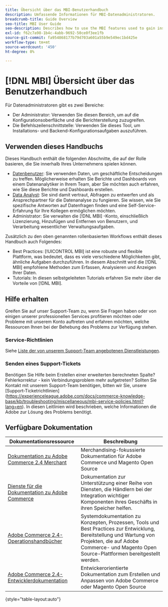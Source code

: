 ```yaml
---
title: Übersicht über das MBI-Benutzerhandbuch
description: Umfassende Informationen für MBI-Datenadministratoren.
breadcrumb-title: Guide Overview
seo-title: MBI User Guide
seo-description: Describes how to use the MBI features used to gain insights from Adobe Commerce or Magento Open Source data.
exl-id: f62c7a98-1b4c-4abb-9692-50ce0f3ee1fb
source-git-commit: fa954868177b79d703a601a55b9e549ec1bd425e
workflow-type: tm+mt
source-wordcount: '450'
ht-degree: 0%

---
```


# [!DNL MBI] Übersicht über das Benutzerhandbuch

Für Datenadministratoren gibt es zwei Bereiche:

- Der Administrator: Verwenden Sie diesen Bereich, um auf die Konfigurationsoberfläche und die Berichterstellung zuzugreifen.
- Die Befehlszeilenschnittstelle: Verwenden Sie dieses Tool, um Installations- und Backend-Konfigurationsaufgaben auszuführen.

## Verwenden dieses Handbuchs

Dieses Handbuch enthält die folgenden Abschnitte, die auf der Rolle basieren, die Sie innerhalb Ihres Unternehmens spielen können.

- [Datenbenutzer](data-user.md): Sie verwenden Daten, um geschäftliche Entscheidungen zu treffen. Möglicherweise erhalten Sie Berichte und Dashboards von einem Datenanalytiker in Ihrem Team, aber Sie möchten auch erfahren, wie Sie diese Berichte und Dashboards erstellen.
- [Data Analyst](data-analyst.md): Sie sind damit vertraut, Abfragen zu entwerfen und als Ansprechpartner für die Datenanalyse zu fungieren. Sie wissen, wie Sie spezifische Antworten auf Datenfragen finden und eine Self-Service-Erfahrung für Ihre Kollegen ermöglichen möchten.
- Administrator: Sie verwalten die [!DNL MBI] -Konto, einschließlich Lizenzierung, Hinzufügen und Entfernen von Benutzern, und Verarbeitung wesentlicher Verwaltungsaufgaben.

Zusätzlich zu den oben genannten rollenbasierten Workflows enthält dieses Handbuch auch Folgendes:

- Best Practices: [!UICONTROL MBI] ist eine robuste und flexible Plattform, was bedeutet, dass es viele verschiedene Möglichkeiten gibt, ähnliche Aufgaben durchzuführen. In diesem Abschnitt wird die [!DNL MBI] empfohlene Methoden zum Erfassen, Analysieren und Anzeigen Ihrer Daten.
- Tutorials: In diesen selbstgeleiteten Tutorials erfahren Sie mehr über die Vorteile von [!DNL MBI].

## Hilfe erhalten

Greifen Sie auf unser Support-Team zu, wenn Sie Fragen haben oder von einigen unserer professionellen Services profitieren möchten oder Probleme mit unserem Konto auftreten und erfahren möchten, welche Ressourcen Ihnen bei der Behebung des Problems zur Verfügung stehen.

### Service-Richtlinien

Siehe [Liste der von unserem Support-Team angebotenen Dienstleistungen](https://experienceleague.adobe.com/docs/commerce-knowledge-base/kb/troubleshooting/miscellaneous/mbi-service-policies.html?lang=en).

### Senden eines Support-Tickets

Benötigen Sie Hilfe beim Erstellen einer erweiterten berechneten Spalte? Fehlerkorrektur - kein Verbindungsproblem mehr aufgetreten? Sollten Sie Kontakt mit unserem Support-Team benötigen, bitten wir Sie, unsere [Support-Ticketrichtlinien] (https://experienceleague.adobe.com/docs/commerce-knowledge-base/kb/troubleshooting/miscellaneous/mbi-service-policies.html?lang=en). In diesen Leitlinien wird beschrieben, welche Informationen die Adobe zur Lösung des Problems benötigt.

## Verfügbare Dokumentation

| Dokumentationsressource | Beschreibung |
|----------------------- | ----------- |
| [Dokumentation zu Adobe Commerce 2.4 Merchant](https://experienceleague.adobe.com/docs/commerce-admin/user-guides/home.html) | Merchandising-fokussierte Dokumentation für Adobe Commerce und Magento Open Source |
| [Dienste für die Dokumentation zu Adobe Commerce](https://experienceleague.adobe.com/docs/commerce-merchant-services/user-guides/home.html) | Dokumentation zur Unterstützung einer Reihe von Diensten, die Händlern bei der Integration wichtiger Komponenten ihres Geschäfts in ihren Speicher helfen. |
| [Adobe Commerce 2.4-Operationshandbücher](https://experienceleague.adobe.com/docs/commerce-operations/operational-guides/home.html) | Systemdokumentation zu Konzepten, Prozessen, Tools und Best Practices zur Entwicklung, Bereitstellung und Wartung von Projekten, die auf Adobe Commerce- und Magento Open Source-Plattformen bereitgestellt werden. |
| [Adobe Commerce 2.4-Entwicklerdokumentation](https://developer.adobe.com/commerce/) | Entwickerorientierte Dokumentation zum Erstellen und Anpassen von Adobe Commerce oder Magento Open Source |

{style=&quot;table-layout:auto&quot;}
